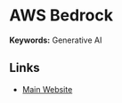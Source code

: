 # AWS Bedrock

**Keywords:** Generative AI

## Links

- [Main Website](https://aws.amazon.com/bedrock)
